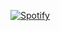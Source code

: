   [![Spotify](https://pepospot.vercel.app/api/spotify?background_color=0d1117&border_color=ffffff)](https://open.spotify.com/user/pedrohesudario)


